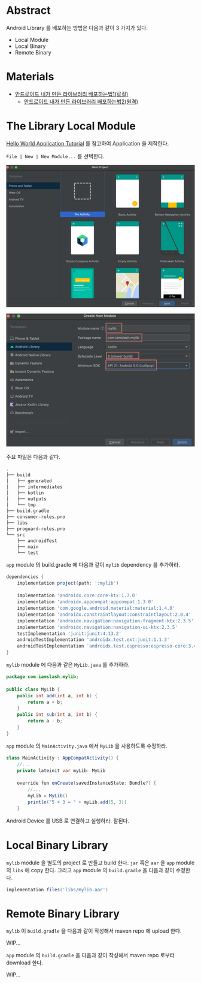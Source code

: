 # Abstract

Android Library 를 배포하는 방법은 다음과 같이 3 가지가 있다.

* Local Module
* Local Binary
* Remote Binary

# Materials

* [안드로이드 내가 만든 라이브러리 배포하는법1(로컬)](https://dog-footprint.tistory.com/4?category=857506)
  * [안드로이드 내가 만든 라이브러리 배포하는법2(원격)](https://dog-footprint.tistory.com/5?category=857506)

# The Library Local Module

[Hello World Application Tutorial](androidappdevelopment_helloworld.md) 를 참고하여 Application 을 제작한다.

`File | New | New Module...` 를 선택한다.

![](img/androidstudio_library_new_prj.png)

![](img/androidstudio_create_new_module.png)

주요 파일은 다음과 같다.

```
.
├── build
│   ├── generated
│   ├── intermediates
│   ├── kotlin
│   ├── outputs
│   └── tmp
├── build.gradle
├── consumer-rules.pro
├── libs
├── proguard-rules.pro
└── src
    ├── androidTest
    ├── main
    └── test
```

`app` module 의 build.gradle 에 다음과 같이 `mylib` dependency 를 추가하라.

```groovy
dependencies {
    implementation project(path: ':mylib')

    implementation 'androidx.core:core-ktx:1.7.0'
    implementation 'androidx.appcompat:appcompat:1.3.0'
    implementation 'com.google.android.material:material:1.4.0'
    implementation 'androidx.constraintlayout:constraintlayout:2.0.4'
    implementation 'androidx.navigation:navigation-fragment-ktx:2.3.5'
    implementation 'androidx.navigation:navigation-ui-ktx:2.3.5'
    testImplementation 'junit:junit:4.13.2'
    androidTestImplementation 'androidx.test.ext:junit:1.1.3'
    androidTestImplementation 'androidx.test.espresso:espresso-core:3.4.0'
}
```

`mylib` module 에 다음과 같은 `MyLib.java` 를 추가하라.

```java
package com.iamslash.mylib;

public class MyLib {
    public int add(int a, int b) {
        return a + b;
    }
    public int sub(int a, int b) {
        return a - b;
    }
}
```

`app` module 의 `MainActivity.java` 에서 `MyLib` 을
사용하도록 수정하라.

```java
class MainActivity : AppCompatActivity() {
    //...
    private lateinit var myLib: MyLib

    override fun onCreate(savedInstanceState: Bundle?) {
        //...
        myLib = MyLib()
        println("5 + 3 = " + myLib.add(5, 3))
    }
```

Android Device 를 USB 로 연결하고 실행하라. 잘된다.

# Local Binary Library

`mylib` module 을 별도의 project 로 만들고 build 한다. `jar` 혹은 `aar` 을 `app` module 의 `libs` 에 copy 한다. 그리고 `app` module 의 `build.gradle` 을 다음과 같이 수정한다.

```groovy
implementation files('libs/mylib.aar')
```

# Remote Binary Library

`mylib` 이 `build.gradle` 을 다음과 같이 작성해서 maven repo 에 upload 한다.

WIP...

`app` module 의 `build.gradle` 을 다음과 같이 작성해서 maven repo 로부터 download 한다.

WIP...

